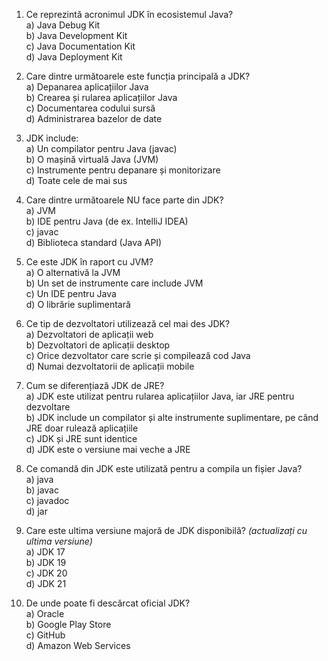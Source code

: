 1. Ce reprezintă acronimul JDK în ecosistemul Java?  
   a) Java Debug Kit  
   b) Java Development Kit  
   c) Java Documentation Kit  
   d) Java Deployment Kit

2. Care dintre următoarele este funcția principală a JDK?  
   a) Depanarea aplicațiilor Java  
   b) Crearea și rularea aplicațiilor Java  
   c) Documentarea codului sursă  
   d) Administrarea bazelor de date

3. JDK include:  
   a) Un compilator pentru Java (javac)  
   b) O mașină virtuală Java (JVM)  
   c) Instrumente pentru depanare și monitorizare  
   d) Toate cele de mai sus

4. Care dintre următoarele NU face parte din JDK?  
   a) JVM  
   b) IDE pentru Java (de ex. IntelliJ IDEA)  
   c) javac  
   d) Biblioteca standard (Java API)

5. Ce este JDK în raport cu JVM?  
   a) O alternativă la JVM  
   b) Un set de instrumente care include JVM  
   c) Un IDE pentru Java  
   d) O librărie suplimentară

6. Ce tip de dezvoltatori utilizează cel mai des JDK?  
   a) Dezvoltatori de aplicații web  
   b) Dezvoltatori de aplicații desktop  
   c) Orice dezvoltator care scrie și compilează cod Java  
   d) Numai dezvoltatorii de aplicații mobile

7. Cum se diferențiază JDK de JRE?  
   a) JDK este utilizat pentru rularea aplicațiilor Java, iar JRE pentru dezvoltare  
   b) JDK include un compilator și alte instrumente suplimentare, pe când JRE doar rulează aplicațiile  
   c) JDK și JRE sunt identice  
   d) JDK este o versiune mai veche a JRE

8. Ce comandă din JDK este utilizată pentru a compila un fișier Java?  
   a) java  
   b) javac  
   c) javadoc  
   d) jar

9. Care este ultima versiune majoră de JDK disponibilă? _(actualizați cu ultima versiune)_  
   a) JDK 17  
   b) JDK 19  
   c) JDK 20  
   d) JDK 21

10. De unde poate fi descărcat oficial JDK?  
    a) Oracle  
    b) Google Play Store  
    c) GitHub  
    d) Amazon Web Services